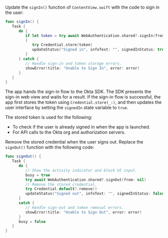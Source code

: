 Update the `signIn()` function of `ContentView.swift` with the code to sign in the user:

```swift
func signIn() {
   Task {
      do {
         if let token = try await WebAuthentication.shared?.signIn(from: nil)
         {
            try Credential.store(token)
            updateStatus("Signed in", infoText: "", signedInStatus: true)
         }
      } catch {
         // Handle sign-in and token storage errors.
         showError(title: "Unable to Sign In", error: error)
      }
   }
}
```

The app hands the sign-in flow to the Okta SDK. The SDK presents the sign-in web view and waits for a result. If the sign-in flow is successful, the app first stores the token using `Credential.store(_:)`, and then updates the user interface by setting the `signedIn` state variable to `true`.

The stored token is used for the following:

* To check if the user is already signed in when the app is launched.
* For API calls to the Okta org and authorization servers.

Remove the stored credential when the user signs out. Replace the `signOut()` function with the following code:

```swift
func signOut() {
   Task {
      do {
         // Show the activity indicator and block UI input.
         busy = true
         try await WebAuthentication.shared?.signOut(from: nil)
         // Remove the stored credential.
         try Credential.default?.remove()
         updateStatus("Signed out", infoText: "", signedInStatus: false)
      }
      catch {
         // Handle sign-out and token removal errors.
         showError(title: "Unable to Sign Out", error: error)
      }
      busy = false
   }
}
```
